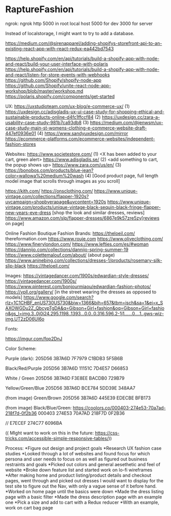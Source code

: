 # RaptureFashion

ngrok: ngrok http 5000 in root
local host 5000 for dev
3000 for server

Instead of localstorage, I might want to try to add a database. 

https://medium.com/@sirenapparel/adding-shopifys-storefront-api-to-an-existing-react-app-with-react-redux-ea442bd7543

https://help.shopify.com/en/api/tutorials/build-a-shopify-app-with-node-and-react/build-your-user-interface-with-polaris
https://help.shopify.com/en/api/tutorials/build-a-shopify-app-with-node-and-react/listen-for-store-events-with-webhooks
https://github.com/Shopify/shopify-node-app
https://github.com/Shopify/unite-react-node-app-workshop/blob/master/workshop.md
https://polaris.shopify.com/components/get-started

UX:
https://uxstudioteam.com/ux-blog/e-commerce-ux/ (1)
https://uxdesign.cc/adisgladis-ux-ui-case-study-for-shopping-ethical-and-sustainable-products-online-d4fc1ffccf84 (2)
https://uxdesign.cc/zara-a-usability-case-study-981b7ca93db8 (3)
https://medium.com/@jenwsm/ux-case-study-main-st-womens-clothing-e-commerce-website-draft-447ef0936e01 (4)
https://www.sandyuxdesign.com/mirror 
https://ecommerce-platforms.com/ecommerce-websites/independent-fashion-stores

Websites:
https://www.societestore.com/ (1) <X has been added to your cart, green alert>
https://www.adisgladis.se/ (2) <add something to cart, the popup shows up>
https://www.zara.com/us/en/ (3)
https://bonobos.com/products/blue-jean?color=wallowa%20medium%20wash (4) [Good product page, full length model image that scrolls through images as you scroll]

https://kith.com/
https://onsclothing.com/
https://www.unique-vintage.com/collections/flapper-1920s?uvcampaign=shopbyerapage&uvcontent=1920s
    https://www.unique-vintage.com/products/unique-vintage-black-sequin-black-fringe-flapper-new-years-eve-dress [shop the look and similar dresses, reviews]
https://www.amazon.com/slp/flapper-dresses/6867e9k57zre5zy[reviews on page]

Online Fashion Boutique Fashion Brands:
https://theloeil.com/
thereformation.com
https://www.rouje.com
https://www.oliveclothing.com/
https://www.finerylondon.com/
https://www.lefties.com/es/#woman
https://dannijo.com/collections/dannijo-spring-summer-19
https://www.colettemalouf.com/about/ (about page)
https://www.aninebing.com/collections/dresses-1/products/rosemary-silk-slip-black
https://theloeil.com/

Images:
https://vintagedancer.com/1900s/edwardian-style-dresses/
https://vintagedancer.com/1900s/
https://www.pinterest.com/bonjourmiaou/edwardian-fashion-photos/
https://vpll.org/gallery/ [in the street wearing the dresses as opposed to models]
https://www.google.com/search?rlz=1C1CHBF_enUS730US730&biw=1366&bih=657&tbm=isch&sa=1&ei=x_SAXOWGDu2Z_QbcypTgDA&q=Gibson+Girl+fashion&oq=Gibson+Girl+fashion&gs_l=img.3..0j0i24.295.1198..1393...0.0..0.316.596.2-1j1......0....1..gws-wiz-img.UT2zD06Ul6o

Fonts: 

https://imgur.com/fop2DnJ

Color Scheme: 

Purple (dark):
205D56
3B7A6D
7F7979
C1BDB3
5F5B6B

Black/Red/Purple
205D56
3B7A6D
11151C
7D4E57
D66853

White / Green
205D56
3B7A6D
F3E8EE
BACDB0
729B79

Yellow/Green/Blue
205D56
3B7A6D
BCE784
5DD39E
348AA7

(from image) Green/Brown
205D56
3B7A6D
445E39
EDECBE
BFB173

(from image) Black/Blue/Green: https://coolors.co/000403-274e53-70a7ad-218f7d-0f2b36
000403
274E53
70A7AD
218F7D
0F2B36

//
E7ECEF 
274C77
6096BA


(( MIght want to work on this in the future: https://css-tricks.com/accessible-simple-responsive-tables/))


Process:
*Figure out design and project goals
*Research UX fashion case studies
*Looked through a lot of websites and found focus for which persona and user needs to focus on as well as figured out business restraints and goals
*Picked out colors and general aesethetic and feel of website
*Broke down feature list and started work on lo-fi wireframes
*After making home and product listing/product details and checkout pages, went through and picked out dresses I would want to display for the test site to figure out the Nav, with only a vague sense of it before hand. 
*Worked on home page until the basics were down 
*Made the dress listing page with a basic filter
*Made the dress description page with an example one
*Pick a size and add to cart with a Redux reducer
*With an example, work on cart bag page